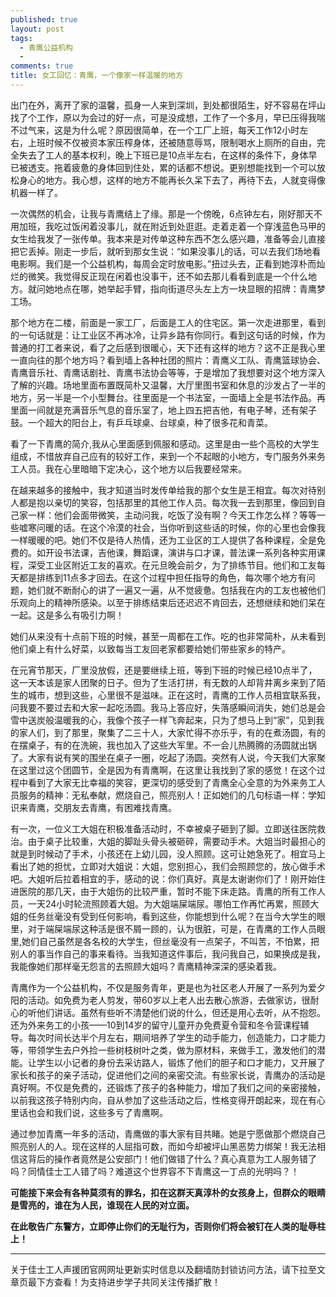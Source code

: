 ```yaml
---
published: true
layout: post
tags:
  - 青鹰公益机构
  - 
comments: true
title: 女工回忆：青鹰，一个像家一样温暖的地方
---
```


出门在外，离开了家的温馨，孤身一人来到深圳，到处都很陌生，好不容易在坪山找了个工作，原以为会过的好一点，可是没成想，工作了一个多月，早已压得我喘不过气来，这是为什么呢？原因很简单，在一个工厂上班，每天工作12小时左右，上班时候不仅被资本家压榨身体，还被随意辱骂，限制喝水上厕所的自由，完全失去了工人的基本权利，晚上下班已是10点半左右，在这样的条件下，身体早已被透支。拖着疲惫的身体回到住处，累的话都不想说。更别想能找到一个可以放松身心的地方。我心想，这样的地方不能再长久呆下去了，再待下去，人就变得像机器一样了。

一次偶然的机会，让我与青鹰结上了缘。那是一个傍晚，6点钟左右，刚好那天不用加班，我吃过饭闲着没事儿，就在附近到处逛逛。走着走着一个穿浅蓝色马甲的女生给我发了一张传单。我本来是对传单这种东西不怎么感兴趣，准备等会儿直接把它丢掉。刚走一步后，就听到那女生说：“如果没事儿的话，可以去我们场地看电影啊。我们是一个公益机构，每周会定时放电影。”扭过头去，正看到她淳朴而灿烂的微笑。我觉得反正现在闲着也没事干，还不如去那儿看看到底是一个什么地方。就问她地点在哪，她举起手臂，指向街道尽头左上方一块显眼的招牌：青鹰梦工场。

那个地方在二楼，前面是一家工厂，后面是工人的住宅区。第一次走进那里，看到的一句话就是：让工业区不再冰冷，让异乡路有你同行。看到这句话的时候，作为普通的打工者来说，看了之后感到很暖心，天下还有这样的地方？这不正是我心里一直向往的那个地方吗？看到墙上各种社团的照片：青鹰义工队、青鹰篮球协会、青鹰音乐社、青鹰话剧社、青鹰书法协会等等，于是增加了我想要对这个地方深入了解的兴趣。场地里面布置既简朴又温馨，大厅里图书室和休息的沙发占了一半的地方，另一半是一个小型舞台。往里面是一个书法室，一面墙上全是书法作品。再里面一间就是充满音乐气息的音乐室了，地上四五把吉他，有电子琴，还有架子鼓。一个超大的阳台上，有乒乓球桌、台球桌，种了很多花和青菜。

看了一下青鹰的简介,我从心里面感到佩服和感动。这里是由一些个高校的大学生组成，不惜放弃自己应有的较好工作，来到一个不起眼的小地方，专门服务外来务工人员。我在心里暗暗下定决心，这个地方以后我要经常来。

在越来越多的接触中，我才知道当时发传单给我的那个女生是王相宜。每次对待别人都是抱以亲切的笑容，包括那里的其他工作人员。每次我一去到那里，像回到自己家一样：他们会面带微笑，主动问我，吃饭了没有啊？今天工作怎么样？等等一些嘘寒问暖的话。在这个冷漠的社会，当你听到这些话的时候，你的心里也会像我一样暖暖的吧。她们不仅是待人热情，还为工业区的工人提供了各种课程，全是免费的。如开设书法课，吉他课，舞蹈课，演讲与口才课，普法课一系列各种实用课程，深受工业区附近工友的喜欢。在元旦晚会前夕，为了排练节目。他们和工友每天都是排练到11点多才回去。在这个过程中担任指导的角色，每次哪个地方有问题，她们就不断耐心的讲了一遍又一遍，从不觉疲惫。包括我在内的工友也被他们乐观向上的精神所感染。以至于排练结束后还迟迟不肯回去，还想继续和她们呆在一起。这是多么有吸引力啊！

她们从来没有十点前下班的时候，甚至一周都在工作。吃的也非常简朴，从未看到他们桌上有什么好菜，以致每当工友回老家都要给她们带些家乡的特产。

在元宵节那天，厂里没放假，还是要继续上班，等到下班的时候已经10点半了，这一天本该是家人团聚的日子。但为了生活打拼，有无数的人却背井离乡来到了陌生的城市，想到这些，心里很不是滋味。正在这时，青鹰的工作人员相宜联系我，问我要不要过去和大家一起吃汤圆。我马上答应好，失落感瞬间消失，她们总是会雪中送炭般温暖我的心，我像个孩子一样飞奔起来，只为了想马上到“家”，见到我的家人们，到了那里，聚集了二三十人，大家忙得不亦乐乎，有的在煮汤圆，有的在摆桌子，有的在洗碗，我也加入了这些大军里。不一会儿热腾腾的汤圆就出锅了。大家有说有笑的围坐在桌子一圈，吃起了汤圆。突然有人说，今天我们大家聚在这里过这个团圆节，全是因为有青鹰啊，在这里让我找到了家的感觉！在这个过程中看到了大家无比幸福的笑容，更深切的感受到了青鹰全心全意的为外来务工人员服务的精神：无私奉献，燃烧自己，照亮别人！正如她们的几句标语一样：学知识来青鹰，交朋友去青鹰，有困难找青鹰。

有一次，一位义工大姐在积极准备活动时，不幸被桌子砸到了脚。立即送往医院救治。由于桌子比较重，大姐的脚趾头骨头被砸碎，需要动手术。大姐当时最担心的就是到时候动了手术，小孩还在上幼儿园，没人照顾。这可让她急死了。相宜马上看出了她的担忧，立即对大姐说：大姐，您别担心，我们会照顾您的，放心做手术吧。大姐听后拉着相宜的手，感动的说：你们真好。真是太谢谢你们了！刚开始住进医院的那几天，由于大姐伤的比较严重，暂时不能下床走路。青鹰的所有工作人员，一天24小时轮流照顾着大姐。为大姐端屎端尿。哪怕工作再忙再累，照顾大姐的任务丝毫没有受到任何影响，看到这些，你能想到什么呢？在当今大学生的眼里，对于端屎端尿这种活是很不屑一顾的，认为很脏，可是，在青鹰的工作人员眼里,她们自己虽然是各名校的大学生，但丝毫没有一点架子，不叫苦，不怕累，把别人的事当作自己的事来看待。当我知道这件事后，我问我自己，如果换成是我，我能像她们那样毫无怨言的去照顾大姐吗？青鹰精神深深的感染着我。

青鹰作为一个公益机构，不仅是服务青年，更是也为社区老人开展了一系列为爱夕阳的活动。如免费为老人剪发，带60岁以上老人出去散心旅游，去做家访，很耐心的听他们讲话。虽然有些听不清楚他们说的什么，但还是用心去听，从不抱怨。还为外来务工的小孩——10到14岁的留守儿童开办免费夏令营和冬令营课程辅导。每次时间长达半个月左右，期间培养了学生的动手能力，创造能力，口才能力等，带领学生去户外捡一些树枝树叶之类，做为原材料，来做手工，激发他们的潜能。让学生以小记者的身份去采访路人，锻炼了他们的胆子和口才能力，又开展了家长和孩子的亲子活动，促进他们之间的亲密交流。有些家长说，青鹰办的活动是真好啊。不仅是免费的，还锻炼了孩子的各种能力，增加了我们之间的亲密接触，以前我这孩子特别内向，自从参加了这些活动之后，性格变得开朗起来，现在有心里话也会和我们说，这些多亏了青鹰啊。

通过参加青鹰一年多的活动，青鹰做的事大家有目共睹。她是宁愿做那个燃烧自己照亮别人的人。现在这样的人屈指可数，而如今却被坪山黑恶势力绑架！我无法相信这背后的操作者竟然是公安部门！他们做错了什么？真心真意为工人服务错了吗？同情佳士工人错了吗？难道这个世界容不下青鹰这一丁点的光明吗？！

**可能接下来会有各种莫须有的罪名，扣在这群天真淳朴的女孩身上，但群众的眼睛是雪亮的，谁在为人民，谁现在人民的对立面。**

**在此敬告广东警方，立即停止你们的无耻行为，否则你们将会被钉在人类的耻辱柱上！**

---
关于佳士工人声援团官网网址更新实时信息以及翻墙防封锁访问方法，请下拉至文章页最下方查看！为支持进步学子共同关注传播扩散！
